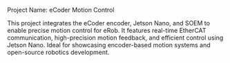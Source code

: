 Project Name: eCoder Motion Control

This project integrates the eCoder encoder, Jetson Nano, and SOEM to enable precise motion control for eRob. It features real-time EtherCAT communication, high-precision motion feedback, and efficient control using Jetson Nano. Ideal for showcasing encoder-based motion systems and open-source robotics development.
